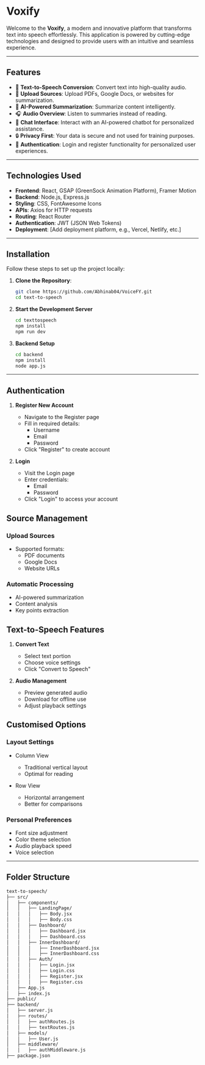 # **Voxify**

Welcome to the **Voxify**, a modern and innovative platform that transforms text into speech effortlessly. This application is powered by cutting-edge technologies and designed to provide users with an intuitive and seamless experience.

---

## **Features**

- 🎤 **Text-to-Speech Conversion**: Convert text into high-quality audio.
- 📂 **Upload Sources**: Upload PDFs, Google Docs, or websites for summarization.
- 🧠 **AI-Powered Summarization**: Summarize content intelligently.
- 🎧 **Audio Overview**: Listen to summaries instead of reading.
- 💬 **Chat Interface**: Interact with an AI-powered chatbot for personalized assistance.
- 🔒 **Privacy First**: Your data is secure and not used for training purposes.
- 🔑 **Authentication**: Login and register functionality for personalized user experiences.

---

## **Technologies Used**

- **Frontend**: React, GSAP (GreenSock Animation Platform), Framer Motion
- **Backend**: Node.js, Express.js
- **Styling**: CSS, FontAwesome Icons
- **APIs**: Axios for HTTP requests
- **Routing**: React Router
- **Authentication**: JWT (JSON Web Tokens)
- **Deployment**: [Add deployment platform, e.g., Vercel, Netlify, etc.]

---

## **Installation**

Follow these steps to set up the project locally:

1. **Clone the Repository**:
   ```bash
   git clone https://github.com/Abhinab04/VoiceFY.git
   cd text-to-speech
2. **Start the Development Server**
     ```bash
     cd texttospeech
     npm install
     npm run dev
3. **Backend Setup**
    ```bash
    cd backend
    npm install
    node app.js
    
---
## **Authentication**
1. **Register New Account**
   - Navigate to the Register page
   - Fill in required details:
     - Username
     - Email
     - Password
   - Click "Register" to create account

2. **Login**
   - Visit the Login page
   - Enter credentials:
     - Email
     - Password
   - Click "Login" to access your account
## **Source Management**
 ### Upload Sources
- Supported formats:
  - PDF documents
  - Google Docs
  - Website URLs

### Automatic Processing
- AI-powered summarization
- Content analysis
- Key points extraction
  
## **Text-to-Speech Features**
1. **Convert Text**
   - Select text portion
   - Choose voice settings
   - Click "Convert to Speech"

2. **Audio Management**
   - Preview generated audio
   - Download for offline use
   - Adjust playback settings

## **Customised Options**
### Layout Settings
- Column View
  - Traditional vertical layout
  - Optimal for reading

- Row View
  - Horizontal arrangement
  - Better for comparisons

### Personal Preferences
- Font size adjustment
- Color theme selection
- Audio playback speed
- Voice selection
  
---
## **Folder Structure**
  ```bash
  text-to-speech/
  ├── src/
  │   ├── components/
  │   │   ├── LandingPage/
  │   │   │   ├── Body.jsx
  │   │   │   ├── Body.css
  │   │   ├── Dashboard/
  │   │   │   ├── Dashboard.jsx
  │   │   │   ├── Dashboard.css
  │   │   ├── InnerDashboard/
  │   │   │   ├── InnerDashboard.jsx
  │   │   │   ├── InnerDashboard.css
  │   │   ├── Auth/
  │   │   │   ├── Login.jsx
  │   │   │   ├── Login.css
  │   │   │   ├── Register.jsx
  │   │   │   ├── Register.css
  │   ├── App.js
  │   ├── index.js
  ├── public/
  ├── backend/
  │   ├── server.js
  │   ├── routes/
  │   │   ├── authRoutes.js
  │   │   ├── textRoutes.js
  │   ├── models/
  │   │   ├── User.js
  │   ├── middleware/
  │   │   ├── authMiddleware.js
  ├── package.json
